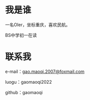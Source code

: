 # 我是谁

一名OIer，坐标重庆，喜欢民航。

BS中学初一在读

# 联系我

e-mail：gao.maoqi.2007@foxmail.com

luogu：gaomaoqi2022

github：gaomaoqi
